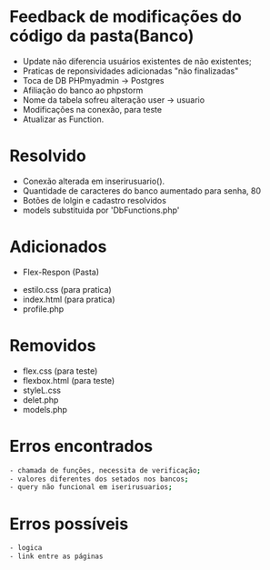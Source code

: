 # Feedback de modificações do código da pasta(Banco)
- Update não diferencia usuários existentes de não existentes;
- Praticas de reponsividades adicionadas "não finalizadas"
- Toca de DB PHPmyadmin -> Postgres
 - Afiliação do banco ao phpstorm
 - Nome da tabela sofreu alteração user -> usuario
- Modificações na conexão, para teste
- Atualizar as Function.


# Resolvido
- Conexão alterada em inserirusuario().
- Quantidade de caracteres do banco aumentado para senha, 80
- Botões de lolgin e cadastro resolvidos
- models substituida por 'DbFunctions.php'

# Adicionados
 * Flex-Respon (Pasta)
 - estilo.css (para pratica)
 - index.html (para pratica)
 - profile.php

 # Removidos
 - flex.css (para teste)
 - flexbox.html (para teste) 
 - styleL.css
 - delet.php 
 - models.php

# Erros encontrados
```bash
- chamada de funções, necessita de verificação;
- valores diferentes dos setados nos bancos;
- query não funcional em iserirusuarios;
```
# Erros possíveis
```bash 
- logica
- link entre as páginas
```
